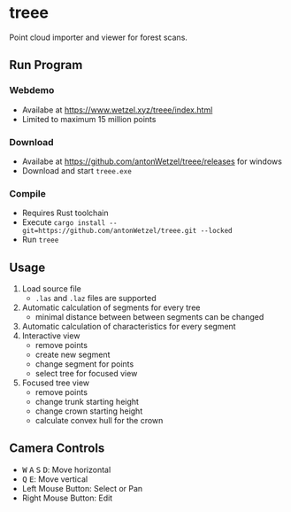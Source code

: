 # treee

Point cloud importer and viewer for forest scans.

## Run Program

### Webdemo

- Availabe at <https://www.wetzel.xyz/treee/index.html>
- Limited to maximum 15 million points

### Download

- Availabe at <https://github.com/antonWetzel/treee/releases> for windows
- Download and start `treee.exe`

### Compile

- Requires Rust toolchain
- Execute `cargo install --git=https://github.com/antonWetzel/treee.git --locked`
- Run `treee`

## Usage

1. Load source file
    - `.las` and `.laz` files are supported
2. Automatic calculation of segments for every tree
    - minimal distance between between segments can be changed
3. Automatic calculation of characteristics for every segment
4. Interactive view
    - remove points
    - create new segment
    - change segment for points
    - select tree for focused view
5. Focused tree view
    - remove points
    - change trunk starting height
    - change crown starting height
    - calculate convex hull for the crown

## Camera Controls

- <kbd>W</kbd> <kbd>A</kbd> <kbd>S</kbd> <kbd>D</kbd>: Move horizontal
- <kbd>Q</kbd> <kbd>E</kbd>: Move vertical 
- Left Mouse Button: Select or Pan
- Right Mouse Button: Edit

